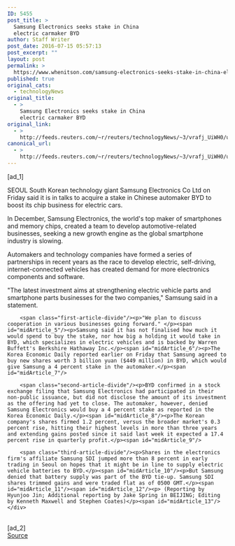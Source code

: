```yaml
---
ID: 5455
post_title: >
  Samsung Electronics seeks stake in China
  electric carmaker BYD
author: Staff Writer
post_date: 2016-07-15 05:57:13
post_excerpt: ""
layout: post
permalink: >
  https://www.whenitson.com/samsung-electronics-seeks-stake-in-china-electric-carmaker-byd/
published: true
original_cats:
  - technologyNews
original_title:
  - >
    Samsung Electronics seeks stake in China
    electric carmaker BYD
original_link:
  - >
    http://feeds.reuters.com/~r/reuters/technologyNews/~3/vrafj_UiWH0/us-byd-samsung-elec-equity-idUSKCN0ZV09A
canonical_url:
  - >
    http://feeds.reuters.com/~r/reuters/technologyNews/~3/vrafj_UiWH0/us-byd-samsung-elec-equity-idUSKCN0ZV09A
---
```

 [ad_1]
<br><div id="articleText">
<span id="midArticle_start"/>

<span id="midArticle_0"/><span class="focusParagraph" readability="3"><p><span class="articleLocation">SEOUL</span> South Korean technology giant Samsung Electronics Co Ltd on Friday said it is in talks to acquire a stake in Chinese automaker BYD to boost its chip business for electric cars.</p></span><span id="midArticle_1"/><p>In December, Samsung Electronics, the world's top maker of smartphones and memory chips, created a team to develop automotive-related businesses, seeking a new growth engine as the global smartphone industry is slowing.</p><span id="midArticle_2"/><p>Automakers and technology companies have formed a series of partnerships in recent years as the race to develop electric, self-driving, internet-connected vehicles has created demand for more electronics components and software.</p><span id="midArticle_3"/><p>"The latest investment aims at strengthening electric vehicle parts and smartphone parts businesses for the two companies," Samsung said in a statement. </p><span id="midArticle_4"/>
        
        <span class="first-article-divide"/><p>"We plan to discuss cooperation in various businesses going forward." </p><span id="midArticle_5"/><p>Samsung said it has not finalised how much it would spend to buy the stake, nor how big a holding it would take in BYD, which specializes in electric vehicles and is backed by Warren Buffett's Berkshire Hathaway Inc.</p><span id="midArticle_6"/><p>The Korea Economic Daily reported earlier on Friday that Samsung agreed to buy new shares worth 3 billion yuan ($449 million) in BYD, which would give Samsung a 4 percent stake in the automaker.</p><span id="midArticle_7"/>
        
        <span class="second-article-divide"/><p>BYD confirmed in a stock exchange filing that Samsung Electronics had participated in their non-public issuance, but did not disclose the amount of its investment as the offering had yet to close. The automaker, however, denied Samsung Electronics would buy a 4 percent stake as reported in the Korea Economic Daily.</p><span id="midArticle_8"/><p>The Korean company's shares firmed 1.2 percent, versus the broader market's 0.3 percent rise, hitting their highest levels in more than three years and extending gains posted since it said last week it expected a 17.4 percent rise in quarterly profit.</p><span id="midArticle_9"/>
        
        <span class="third-article-divide"/><p>Shares in the electronics firm's affiliate Samsung SDI jumped more than 8 percent in early trading in Seoul on hopes that it might be in line to supply electric vehicle batteries to BYD.</p><span id="midArticle_10"/><p>But Samsung denied that battery supply was part of the BYD tie-up. Samsung SDI shares trimmed gains and were traded flat as of 0500 GMT.</p><span id="midArticle_11"/><span id="midArticle_12"/><p> (Reporting by Hyunjoo Jin; Additional reporting by Jake Spring in BEIJING; Editing by Kenneth Maxwell and Stephen Coates)</p><span id="midArticle_13"/></div>
<br>[ad_2]
<br><a href="http://feeds.reuters.com/~r/reuters/technologyNews/~3/vrafj_UiWH0/us-byd-samsung-elec-equity-idUSKCN0ZV09A">Source </a>